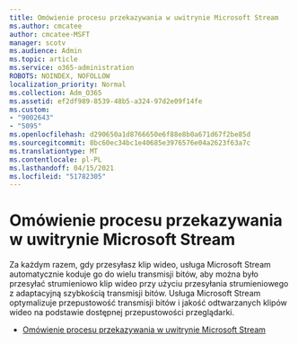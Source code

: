 ```yaml
---
title: Omówienie procesu przekazywania w uwitrynie Microsoft Stream
ms.author: cmcatee
author: cmcatee-MSFT
manager: scotv
ms.audience: Admin
ms.topic: article
ms.service: o365-administration
ROBOTS: NOINDEX, NOFOLLOW
localization_priority: Normal
ms.collection: Adm_O365
ms.assetid: ef2df989-8539-48b5-a324-97d2e09f14fe
ms.custom:
- "9002643"
- "5095"
ms.openlocfilehash: d290650a1d8766650e6f88e8b0a671d67f2be85d
ms.sourcegitcommit: 8bc60ec34bc1e40685e3976576e04a2623f63a7c
ms.translationtype: MT
ms.contentlocale: pl-PL
ms.lasthandoff: 04/15/2021
ms.locfileid: "51782305"
---
```

# <a name="upload-process-overview-in-microsoft-stream"></a>Omówienie procesu przekazywania w uwitrynie Microsoft Stream

Za każdym razem, gdy przesyłasz klip wideo, usługa Microsoft Stream automatycznie koduje go do wielu transmisji bitów, aby można było przesyłać strumieniowo klip wideo przy użyciu przesyłania strumieniowego z adaptacyjną szybkością transmisji bitów. Usługa Microsoft Stream optymalizuje przepustowość transmisji bitów i jakość odtwarzanych klipów wideo na podstawie dostępnej przepustowości przeglądarki.

- [Omówienie procesu przekazywania w uwitrynie Microsoft Stream](https://docs.microsoft.com/stream/upload-process-overview)
